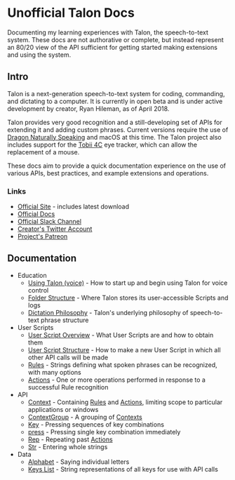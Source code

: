 # Unofficial Talon Docs

Documenting my learning experiences with Talon, the speech-to-text system. These docs are not authorative or complete, but instead represent an 80/20 view of the API sufficient for getting started making extensions and using the system.


## Intro

Talon is a next-generation speech-to-text system for coding, commanding, and dictating to a computer. It is currently in open beta and is under active development by creator, Ryan Hileman, as of April 2018.

Talon provides very good recognition and a still-developing set of APIs for extending it and adding custom phrases. Current versions require the use of [Dragon Naturally Speaking](https://www.nuance.com/dragon.html) and macOS at this time. The Talon project also includes support for the [Tobii 4C](http://a.co/bILYudx) eye tracker, which can allow the replacement of a mouse.

These docs aim to provide a quick documentation experience on the use of various APIs, best practices, and example extensions and operations.

### Links

* [Official Site](https://talonvoice.com/) - includes latest download
* [Official Docs](https://talonvoice.com/docs/index.html)
* [Official Slack Channel](https://join.slack.com/t/talonvoice/shared_invite/enQtMjUzODA5NzQwNjYzLTY1NzZjNzM4NjVhZjZhYWFlNmZkYmU2YzE2ZjQxZjcyMTgwNDk5NDg2YzhmZDRmNmEwYThkODEyYjY4ZGZmODE)
* [Creator's Twitter Account](https://twitter.com/lunixbochs)
* [Project's Patreon](https://www.patreon.com/lunixbochs/overview)


## Documentation

* Education
    - [Using Talon (voice)](UsingTalonVoice.md) - How to start up and begin using Talon for voice control
    - [Folder Structure](FolderStructure.md) - Where Talon stores its user-accessible Scripts and logs
    - [Dictation Philosophy](DictationPhilosophy.md) - Talon's underlying philosophy of speech-to-text phrase structure
* User Scripts
    - [User Script Overview](UserScriptOverview.md) - What User Scripts are and how to obtain them
    - [User Script Structure](UserScriptStructure.md) - How to make a new User Script in which all other API calls will be made
    - [Rules](Rules.md) - Strings defining what spoken phrases can be recognized, with many options
    - [Actions](Actions.md) - One or more operations performed in response to a successful Rule recognition
* API
    - [Context](Context.md) - Containing [Rules](Rules.md) and [Actions](Actions.md), limiting scope to particular applications or windows
    - [ContextGroup](ContextGroup.md) - A grouping of [Contexts](Context.md)
    - [Key](Key.md) - Pressing sequences of key combinations
    - [press](press.md) - Pressing single key combination immediately
    - [Rep](Rep.md) - Repeating past [Actions](Actions.md)
    - [Str](Str.md) - Entering whole strings
* Data
    - [Alphabet](Alphabet.md) - Saying individual letters
    - [Keys List](KeysList.md) - String representations of all keys for use with API calls